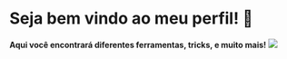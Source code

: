 <h1>Seja bem vindo ao meu perfil! 👋</h1>
<b>Aqui você encontrará diferentes ferramentas, tricks, e muito mais!</b>
<img src="https://c.tenor.com/tQVZsHnTSZgAAAAi/pikachu.gif">
